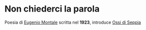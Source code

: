 # Non chiederci la parola
Poesia di [Eugenio Montale](Eugenio%20Montale.md) scritta nel **1923**, introduce [Ossi di Seppia](Ossi%20di%20Seppia.md)